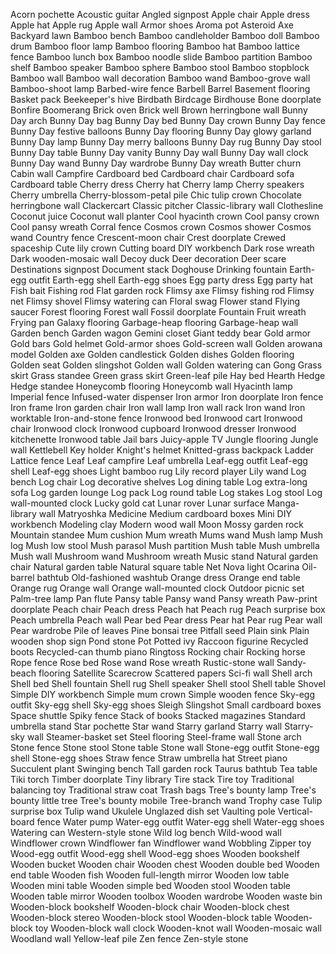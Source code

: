 Acorn pochette
Acoustic guitar
Angled signpost
Apple chair
Apple dress
Apple hat
Apple rug
Apple wall
Armor shoes
Aroma pot
Asteroid
Axe
Backyard lawn
Bamboo bench
Bamboo candleholder
Bamboo doll
Bamboo drum
Bamboo floor lamp
Bamboo flooring
Bamboo hat
Bamboo lattice fence
Bamboo lunch box
Bamboo noodle slide
Bamboo partition
Bamboo shelf
Bamboo speaker
Bamboo sphere
Bamboo stool
Bamboo stopblock
Bamboo wall
Bamboo wall decoration
Bamboo wand
Bamboo-grove wall
Bamboo-shoot lamp
Barbed-wire fence
Barbell
Barrel
Basement flooring
Basket pack
Beekeeper's hive
Birdbath
Birdcage
Birdhouse
Bone doorplate
Bonfire
Boomerang
Brick oven
Brick well
Brown herringbone wall
Bunny Day arch
Bunny Day bag
Bunny Day bed
Bunny Day crown
Bunny Day fence
Bunny Day festive balloons
Bunny Day flooring
Bunny Day glowy garland
Bunny Day lamp
Bunny Day merry balloons
Bunny Day rug
Bunny Day stool
Bunny Day table
Bunny Day vanity
Bunny Day wall
Bunny Day wall clock
Bunny Day wand
Bunny Day wardrobe
Bunny Day wreath
Butter churn
Cabin wall
Campfire
Cardboard bed
Cardboard chair
Cardboard sofa
Cardboard table
Cherry dress
Cherry hat
Cherry lamp
Cherry speakers
Cherry umbrella
Cherry-blossom-petal pile
Chic tulip crown
Chocolate herringbone wall
Clackercart
Classic pitcher
Classic-library wall
Clothesline
Coconut juice
Coconut wall planter
Cool hyacinth crown
Cool pansy crown
Cool pansy wreath
Corral fence
Cosmos crown
Cosmos shower
Cosmos wand
Country fence
Crescent-moon chair
Crest doorplate
Crewed spaceship
Cute lily crown
Cutting board
DIY workbench
Dark rose wreath
Dark wooden-mosaic wall
Decoy duck
Deer decoration
Deer scare
Destinations signpost
Document stack
Doghouse
Drinking fountain
Earth-egg outfit
Earth-egg shell
Earth-egg shoes
Egg party dress
Egg party hat
Fish bait
Fishing rod
Flat garden rock
Flimsy axe
Flimsy fishing rod
Flimsy net
Flimsy shovel
Flimsy watering can
Floral swag
Flower stand
Flying saucer
Forest flooring
Forest wall
Fossil doorplate
Fountain
Fruit wreath
Frying pan
Galaxy flooring
Garbage-heap flooring
Garbage-heap wall
Garden bench
Garden wagon
Gemini closet
Giant teddy bear
Gold armor
Gold bars
Gold helmet
Gold-armor shoes
Gold-screen wall
Golden arowana model
Golden axe
Golden candlestick
Golden dishes
Golden flooring
Golden seat
Golden slingshot
Golden wall
Golden watering can
Gong
Grass skirt
Grass standee
Green grass skirt
Green-leaf pile
Hay bed
Hearth
Hedge
Hedge standee
Honeycomb flooring
Honeycomb wall
Hyacinth lamp
Imperial fence
Infused-water dispenser
Iron armor
Iron doorplate
Iron fence
Iron frame
Iron garden chair
Iron wall lamp
Iron wall rack
Iron wand
Iron worktable
Iron-and-stone fence
Ironwood bed
Ironwood cart
Ironwood chair
Ironwood clock
Ironwood cupboard
Ironwood dresser
Ironwood kitchenette
Ironwood table
Jail bars
Juicy-apple TV
Jungle flooring
Jungle wall
Kettlebell
Key holder
Knight's helmet
Knitted-grass backpack
Ladder
Lattice fence
Leaf
Leaf campfire
Leaf umbrella
Leaf-egg outfit
Leaf-egg shell
Leaf-egg shoes
Light bamboo rug
Lily record player
Lily wand
Log bench
Log chair
Log decorative shelves
Log dining table
Log extra-long sofa
Log garden lounge
Log pack
Log round table
Log stakes
Log stool
Log wall-mounted clock
Lucky gold cat
Lunar rover
Lunar surface
Manga-library wall
Matryoshka
Medicine
Medium cardboard boxes
Mini DIY workbench
Modeling clay
Modern wood wall
Moon
Mossy garden rock
Mountain standee
Mum cushion
Mum wreath
Mums wand
Mush lamp
Mush log
Mush low stool
Mush parasol
Mush partition
Mush table
Mush umbrella
Mush wall
Mushroom wand
Mushroom wreath
Music stand
Natural garden chair
Natural garden table
Natural square table
Net
Nova light
Ocarina
Oil-barrel bathtub
Old-fashioned washtub
Orange dress
Orange end table
Orange rug
Orange wall
Orange wall-mounted clock
Outdoor picnic set
Palm-tree lamp
Pan flute
Pansy table
Pansy wand
Pansy wreath
Paw-print doorplate
Peach chair
Peach dress
Peach hat
Peach rug
Peach surprise box
Peach umbrella
Peach wall
Pear bed
Pear dress
Pear hat
Pear rug
Pear wall
Pear wardrobe
Pile of leaves
Pine bonsai tree
Pitfall seed
Plain sink
Plain wooden shop sign
Pond stone
Pot
Potted ivy
Raccoon figurine
Recycled boots
Recycled-can thumb piano
Ringtoss
Rocking chair
Rocking horse
Rope fence
Rose bed
Rose wand
Rose wreath
Rustic-stone wall
Sandy-beach flooring
Satellite
Scarecrow
Scattered papers
Sci-fi wall
Shell arch
Shell bed
Shell fountain
Shell rug
Shell speaker
Shell stool
Shell table
Shovel
Simple DIY workbench
Simple mum crown
Simple wooden fence
Sky-egg outfit
Sky-egg shell
Sky-egg shoes
Sleigh
Slingshot
Small cardboard boxes
Space shuttle
Spiky fence
Stack of books
Stacked magazines
Standard umbrella stand
Star pochette
Star wand
Starry garland
Starry wall
Starry-sky wall
Steamer-basket set
Steel flooring
Steel-frame wall
Stone arch
Stone fence
Stone stool
Stone table
Stone wall
Stone-egg outfit
Stone-egg shell
Stone-egg shoes
Straw fence
Straw umbrella hat
Street piano
Succulent plant
Swinging bench
Tall garden rock
Taurus bathtub
Tea table
Tiki torch
Timber doorplate
Tiny library
Tire stack
Tire toy
Traditional balancing toy
Traditional straw coat
Trash bags
Tree's bounty lamp
Tree's bounty little tree
Tree's bounty mobile
Tree-branch wand
Trophy case
Tulip surprise box
Tulip wand
Ukulele
Unglazed dish set
Vaulting pole
Vertical-board fence
Water pump
Water-egg outfit
Water-egg shell
Water-egg shoes
Watering can
Western-style stone
Wild log bench
Wild-wood wall
Windflower crown
Windflower fan
Windflower wand
Wobbling Zipper toy
Wood-egg outfit
Wood-egg shell
Wood-egg shoes
Wooden bookshelf
Wooden bucket
Wooden chair
Wooden chest
Wooden double bed
Wooden end table
Wooden fish
Wooden full-length mirror
Wooden low table
Wooden mini table
Wooden simple bed
Wooden stool
Wooden table
Wooden table mirror
Wooden toolbox
Wooden wardrobe
Wooden waste bin
Wooden-block bookshelf
Wooden-block chair
Wooden-block chest
Wooden-block stereo
Wooden-block stool
Wooden-block table
Wooden-block toy
Wooden-block wall clock
Wooden-knot wall
Wooden-mosaic wall
Woodland wall
Yellow-leaf pile
Zen fence
Zen-style stone

